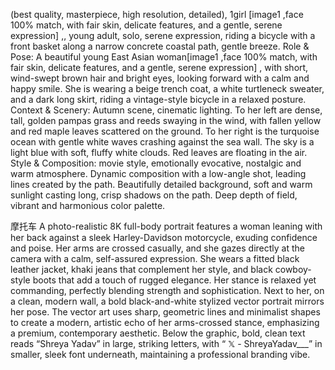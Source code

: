 (best quality, masterpiece, high resolution, detailed), 1girl [image1 ,face 100% match, with fair skin, delicate features, and a gentle, serene expression] ,, young adult, solo, serene expression, riding a bicycle with a front basket along a narrow concrete coastal path, gentle breeze.
Role & Pose:
A beautiful young East Asian woman[image1 ,face 100% match, with fair skin, delicate features, and a gentle, serene expression] , with short, wind-swept brown hair and bright eyes, looking forward with a calm and happy smile. She is wearing a beige trench coat, a white turtleneck sweater, and a dark long skirt, riding a vintage-style bicycle in a relaxed posture.
Context & Scenery:
Autumn scene, cinematic lighting. To her left are dense, tall, golden pampas grass and reeds swaying in the wind, with fallen yellow and red maple leaves scattered on the ground. To her right is the turquoise ocean with gentle white waves crashing against the sea wall. The sky is a light blue with soft, fluffy white clouds. Red leaves are floating in the air.
Style & Composition:
movie style,  emotionally evocative, nostalgic and warm atmosphere. Dynamic composition with a low-angle shot, leading lines created by the path. Beautifully detailed background, soft and warm sunlight casting long, crisp shadows on the path. Deep depth of field, vibrant and harmonious color palette.


摩托车
A photo-realistic 8K full-body portrait features a woman leaning with her back against a sleek Harley-Davidson motorcycle, exuding confidence and poise. Her arms are crossed casually, and she gazes directly at the camera with a calm, self-assured expression. She wears a fitted black leather jacket, khaki jeans that complement her style, and black cowboy-style boots that add a touch of rugged elegance. Her stance is relaxed yet commanding, perfectly blending strength and sophistication.
Next to her, on a clean, modern wall, a bold black-and-white stylized vector portrait mirrors her pose. The vector art uses sharp, geometric lines and minimalist shapes to create a modern, artistic echo of her arms-crossed stance, emphasizing a premium, contemporary aesthetic. Below the graphic, bold, clean text reads “Shreya Yadav” in large, striking letters, with “ 𝕏 - ShreyaYadav___” in smaller, sleek font underneath, maintaining a professional branding vibe.
